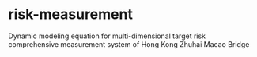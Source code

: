 # risk-measurement
Dynamic modeling equation for multi-dimensional target risk comprehensive measurement system of Hong Kong Zhuhai Macao Bridge
